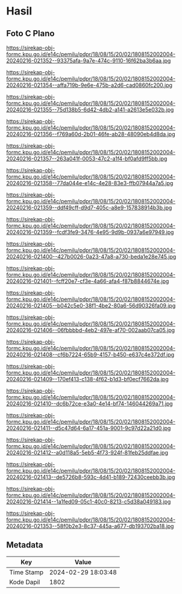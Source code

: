 # Hasil

## Foto C Plano

https://sirekap-obj-formc.kpu.go.id/e14c/pemilu/pdpr/18/08/15/20/02/1808152002004-20240216-021352--93375afa-9a7e-474c-9110-16f62ba3b6aa.jpg

https://sirekap-obj-formc.kpu.go.id/e14c/pemilu/pdpr/18/08/15/20/02/1808152002004-20240216-021354--affa719b-9e6e-475b-a2d6-cad0860fc200.jpg

https://sirekap-obj-formc.kpu.go.id/e14c/pemilu/pdpr/18/08/15/20/02/1808152002004-20240216-021355--75d138b5-6d42-4db2-a141-a2613e5e032b.jpg

https://sirekap-obj-formc.kpu.go.id/e14c/pemilu/pdpr/18/08/15/20/02/1808152002004-20240216-021356--f769a60d-2b01-46fe-ab28-48090eb4d8da.jpg

https://sirekap-obj-formc.kpu.go.id/e14c/pemilu/pdpr/18/08/15/20/02/1808152002004-20240216-021357--263a041f-0053-47c2-a1f4-bf0afd9ff5bb.jpg

https://sirekap-obj-formc.kpu.go.id/e14c/pemilu/pdpr/18/08/15/20/02/1808152002004-20240216-021358--77da044e-e14c-4e28-83e3-ffb07944a7a5.jpg

https://sirekap-obj-formc.kpu.go.id/e14c/pemilu/pdpr/18/08/15/20/02/1808152002004-20240216-021359--ddf49cff-d9d7-405c-a8e9-157838914b3b.jpg

https://sirekap-obj-formc.kpu.go.id/e14c/pemilu/pdpr/18/08/15/20/02/1808152002004-20240216-021359--fcdf3fe9-3476-4e95-9d9b-0937a6e97949.jpg

https://sirekap-obj-formc.kpu.go.id/e14c/pemilu/pdpr/18/08/15/20/02/1808152002004-20240216-021400--427b0026-0a23-47a8-a730-beda1e28e745.jpg

https://sirekap-obj-formc.kpu.go.id/e14c/pemilu/pdpr/18/08/15/20/02/1808152002004-20240216-021401--fcff20e7-cf3e-4a66-afa4-f87b8844674e.jpg

https://sirekap-obj-formc.kpu.go.id/e14c/pemilu/pdpr/18/08/15/20/02/1808152002004-20240216-021405--b042c5e0-38f1-4be2-80a6-56d90326fa09.jpg

https://sirekap-obj-formc.kpu.go.id/e14c/pemilu/pdpr/18/08/15/20/02/1808152002004-20240216-021406--06fbbbbd-4eb2-497e-af70-002aab07ca05.jpg

https://sirekap-obj-formc.kpu.go.id/e14c/pemilu/pdpr/18/08/15/20/02/1808152002004-20240216-021408--cf6b7224-65b9-4157-b450-e637c4e372df.jpg

https://sirekap-obj-formc.kpu.go.id/e14c/pemilu/pdpr/18/08/15/20/02/1808152002004-20240216-021409--170ef413-c138-4f62-b1d3-bf0ecf7662da.jpg

https://sirekap-obj-formc.kpu.go.id/e14c/pemilu/pdpr/18/08/15/20/02/1808152002004-20240216-021410--dc6b72ce-e3a0-4e14-bf74-146044269a71.jpg

https://sirekap-obj-formc.kpu.go.id/e14c/pemilu/pdpr/18/08/15/20/02/1808152002004-20240216-021411--d5c47d64-6a17-451a-9001-9c97d22a21d0.jpg

https://sirekap-obj-formc.kpu.go.id/e14c/pemilu/pdpr/18/08/15/20/02/1808152002004-20240216-021412--a0d118a5-5eb5-4f73-924f-81feb25ddfae.jpg

https://sirekap-obj-formc.kpu.go.id/e14c/pemilu/pdpr/18/08/15/20/02/1808152002004-20240216-021413--de5726b8-593c-4d41-b189-72430ceebb3b.jpg

https://sirekap-obj-formc.kpu.go.id/e14c/pemilu/pdpr/18/08/15/20/02/1808152002004-20240216-021414--1a1fed09-05c1-40c0-8213-c5d38a049183.jpg

https://sirekap-obj-formc.kpu.go.id/e14c/pemilu/pdpr/18/08/15/20/02/1808152002004-20240216-021353--58f0b2e3-8c37-445a-a677-db193702ba18.jpg


## Metadata

| Key        | Value               |
| ---------- | ------------------- |
| Time Stamp | 2024-02-29 18:03:48 |
| Kode Dapil | 1802                |



